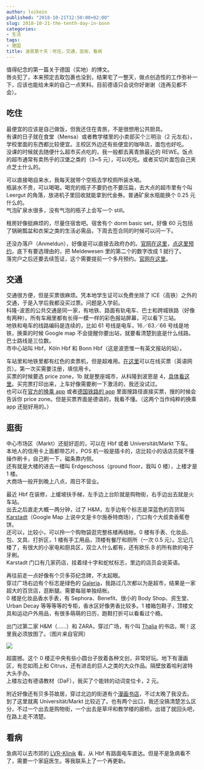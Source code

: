 ```yaml
---
author: loikein
published: "2018-10-21T12:50:00+02:00"
slug: 2018-10-21-the-tenth-day-in-bonn
categories:
- 生活
tags:
- 德国
title: 波恩第十天：吃住，交通，逛街，看病
---
```

值得纪念的第一篇关于德国（实地）的博文。  
唇炎犯了，本来预定去取包裹也没到，结果宅了一整天，做点创造性的工作弥补一下，应该也能给未来的自己一点笑料。目前德语只会说你好谢谢（连再见都不会）。  
  

## 吃住

最便宜的应该是自己做饭，但我还住在青旅，不是很想用公共厨具。  
有课的日子就在食堂（Mensa）或者教学楼里的小卖部买个三明治（2 元左右），学校里面的东西都比较便宜。主校区外边还有些便宜的咖啡店，面包也好吃。  
没课的时候就去随便什么超市买点吃的，我一般都去离青旅最近的 REWE。饭点的超市通常有卖热乎的汉堡之类的（3~5 元），可以吃吃。或者买切片面包自己夹点芝士什么的。  
  
可以直接喝自来水，我每天就带个空瓶去学校厕所装水喝。  
瓶装水不贵，可以喝喝。喝完的瓶子不要扔也不要压扁，去大点的超市里有个叫 Leergut 的角落，放进机子里回收就能拿到代金券。普通矿泉水瓶能换个 0.25 元什么的。  
气泡矿泉水很多，没有气泡的瓶子上会写一个 still。  
  
租房好像挺麻烦的，尽量住宿舍吧。宿舍有个 dorm basic set，好像 60 元包括了锅碗瓢盆和衣架之类的生活必需品，下周去签合同的时候可以问一下。  
  
还没办落户（Anmeldun），好像是可以直接去政府办的。[官网在这里](http://www.bonn.de/rat_verwaltung_buergerdienste/buergerdienste_online/buergerservice_a_z/00627/index.html?lang=de)，[点这里预约](https://netappoint.de/ot/stadtbonn/?company=stadtbonn)，底下有要选理由的，把
Meldewesen 里的第二个的数字改成 1 就行了。  
落完户之后还要去续签证，这个需要提前一个多月预约。[官网在这里](http://www.bonn.de/rat_verwaltung_buergerdienste/buergerdienste_online/terminreservierungen/index.html?lang=de)。  
  

## 交通

交通很方便，但是买票很麻烦。凭本地学生证可以免费坐除了 ICE（高铁）之外的交通，于是入学后我都没买过票。问题是入学前。  
科隆-波恩的公共交通是同一家，有地铁、路面有轨电车、巴士和跨城铁路（好像有两种）。所有车厢里都有长得一模一样的彩色报站屏幕，可以看下三站。  
地铁和电车的线路编码是连续的，比如 61 号线是电车，16／63／66 号线是地铁，换乘的时候 Google map 不会提醒你要出站，就要看清楚到底是什么线路。  
巴士路线是三位数。  
市中心站叫 Hbf，Köln Hbf 和 Bonn Hbf（这是波恩惟一有英文报站的站）。  
  
车站里和地铁里都有红色的卖票机，但是超难用。[在这里](https://www.vrs-ticketshop.de/en/home/)可以在线买票（英语网页）。第一次买需要注册，填信用卡。  
买票的时候要选 price zone，1b 就是整座城市，从科隆到波恩是 4，[具体看这里](https://www.faf-messe.de/files/dh/Content/Downloads/Anfahrt_und_Verkehr/en/Cologne_GesamtnetzplanFlyer_engl.pdf)。买完票打印出来，上车好像需要刷一下激活的，我还没试过。  
也可以在[官方的换乘 app](https://itunes.apple.com/de/app/auskunft/id398472681) 或者[德国铁路的 app](https://itunes.apple.com/us/app/db-navigator/id343555245?mt=8)
里面搜路径直接买票，搜的时候会告诉你 price zone。但是买票界面是德语的，我看不懂。（这两个当作纯粹的换乘 app 还挺好用的。）  
  

## 逛街

中心市场区（Markt）还挺好逛的，可以在 Hbf 或者 Universität/Markt
下车。  
本地人的信用卡上面都带芯片，POS 机一般是插卡的，店比较小的话店员就不懂操作刷卡，自己刷一下，磁条靠内侧。  
还有就是大楼的进去一楼叫 Erdgeschoss（ground floor，我叫 0 楼），上楼才是 1 楼。  
大商场一般开到晚上八点，周日不营业。  
  
最近 Hbf 在装修，上缓坡扶手梯，左手边上台阶就是购物街，右手边出去就是火车站。  
出去之后直走大概一两分钟，过了 H&M，左手边有个标志是深蓝色的百货叫
[Karstadt](https://www.karstadt.de/on/demandware.store/Sites-Karstadt-Site/de/Stores-Details?StoreID=001353&src=90L100001)（Google Map 上说中文是卡尔施泰特商场），门口有个大叔卖香蕉卷饼。  
还可以，比较小，可以拎一个购物袋逛完整栋楼再结帐。0 楼有手表、化妆品、包、文具、打折区，1 楼有手工用品，顶楼有餐厅和厕所（一次 0.5 元）。忘记几楼了，有很大的小家电和厨具区，双立人什么都有，还有欧乐 B 的所有款的电子牙刷。  
Karstadt 门口有几家药店，挂着绿十字和蛇杖标志，里边的店员会说英语。  
  
再往前走一点好像有个贝多芬纪念碑，不太起眼。  
穿过广场右边有个标志是绿色的 [Galeria](https://www.galeria-kaufhof.de/filialen/bonn/)，我路过几次都以为是超市，结果是一家超大的百货店，逛断腿。需要每层单独结帐。  
0 楼是化妆品香水手表，有 Sephora、Benefit、很小的 Body Shop、资生堂、Urban Decay 等等等等的专柜，香水区好像男香比较多。1 楼箱包鞋子，顶楼文具和运动户外用品，有很多萌萌的日历，跑鞋打折可以看看过个瘾。  
  
出门过第二家 H&M（……）和 ZARA，穿过广场，有个叫 [Thalia](https://www.thalia.de/shop/home/filialen/showDetails/5090/) 的书店。啊！这里我必须放图了。（图片来自官网）  

[![](/post-img/2018-10-21-bo-en-di-shi-tian-chi-zhu-jiao-tong-guang-jie-kan-bing-5090tf01-01-10.jpg)](../images/2018-10-21-bo-en-di-shi-tian-chi-zhu-jiao-tong-guang-jie-kan-bing-5090tf01-01-10.jpg)

超震撼。这个 0 楼正中央有些小圆台子放着各种文创，非常好玩。地下有漫画区，有恋如雨上和
Citrus，还有进击的巨人之类的大众作品。隔壁放着哈利波特大头手办。  
上楼左边有德语教材（DaF），我买了个能转的动词变位卡，2 元。  
  
附近好像还有贝多芬故居，穿过北边的街道有个[漫画书店](https://www.comicshop.de/)，不过太晚了我没去。  
到了这里就离 Universität/Markt 比较近了。也有两个出口，我还没搞清楚怎么区分，不过一个出去是购物街，一个出去是草坪和教学楼的廊桥。出错了就回头吧，在路上走不清楚。  
  

## 看病

急病可以去市郊的 [LVR-Klinik](http://www.klinik-bonn.lvr.de/de/nav_main/startseite.html) 看，从 Hbf 有路面电车直达。但是不是急病看不了，需要一个家庭医生。等我联系上了一个再更新。
